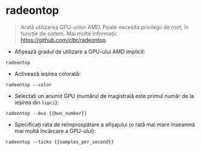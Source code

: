 # radeontop

> Arată utilizarea GPU-urilor AMD.
> Poate necesita privilegii de root, în funcție de sistem.
> Mai multe informații: <https://github.com/clbr/radeontop>.

- Afișează gradul de utilizare a GPU-ului AMD implicit:

`radeontop`

- Activează ieșirea colorată:

`radeontop --color`

- Selectați un anumit GPU (numărul de magistrală este primul număr de la ieșirea din `lspci`):

`radeontop --bus {{bus_number}}`

- Specificați rata de reîmprospătare a afișajului (o rată mai mare înseamnă mai multă încărcare a GPU-ului):

`radeontop --ticks {{samples_per_second}}`
